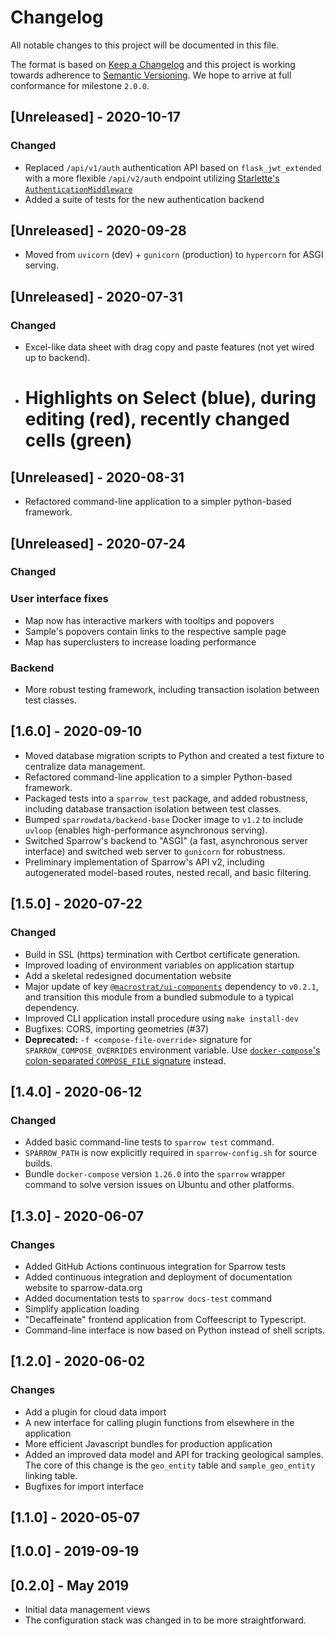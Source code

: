# Changelog

All notable changes to this project will be documented in this file.

The format is based on
[Keep a Changelog](http://keepachangelog.com/en/1.0.0/)
and this project is working towards adherence to
[Semantic Versioning](http://semver.org/spec/v2.0.0.html).
We hope to arrive at full conformance for milestone `2.0.0`.

## [Unreleased] - 2020-10-17

### Changed

- Replaced `/api/v1/auth` authentication API based on `flask_jwt_extended` with a more
  flexible `/api/v2/auth` endpoint utilizing [Starlette's `AuthenticationMiddleware`](https://www.starlette.io/authentication/)
- Added a suite of tests for the new authentication backend

## [Unreleased] - 2020-09-28

- Moved from `uvicorn` (dev) + `gunicorn` (production) to `hypercorn` for ASGI serving.

## [Unreleased] - 2020-07-31

### Changed

- Excel-like data sheet with drag copy and paste features (not yet wired up to backend).
- # Highlights on Select (blue), during editing (red), recently changed cells (green)

## [Unreleased] - 2020-08-31

- Refactored command-line application to a simpler python-based framework.

## [Unreleased] - 2020-07-24

### Changed

### User interface fixes

- Map now has interactive markers with tooltips and popovers
- Sample's popovers contain links to the respective sample page
- Map has superclusters to increase loading performance

### Backend

- More robust testing framework, including transaction isolation between
  test classes.

## [1.6.0] - 2020-09-10

- Moved database migration scripts to Python and created a test fixture to
  centralize data management.
- Refactored command-line application to a simpler Python-based framework.
- Packaged tests into a `sparrow_test` package, and added robustness,
  including database transaction isolation between test classes.
- Bumped `sparrowdata/backend-base` Docker image to `v1.2` to include `uvloop`
  (enables high-performance asynchronous serving).
- Switched Sparrow's backend to "ASGI" (a fast, asynchronous server interface)
  and switched web server to `gunicorn` for robustness.
- Preliminary implementation of Sparrow's API v2, including autogenerated
  model-based routes, nested recall, and basic filtering.

## [1.5.0] - 2020-07-22

### Changed

- Build in SSL (https) termination with Certbot certificate generation.
- Improved loading of environment variables on application startup
- Add a skeletal redesigned documentation website
- Major update of key [`@macrostrat/ui-components`][1]
  dependency to `v0.2.1`, and transition this module from a bundled submodule
  to a typical dependency.
- Improved CLI application install procedure using `make install-dev`
- Bugfixes: CORS, importing geometries (#37)
- **Deprecated:** `-f <compose-file-override>` signature for `SPARROW_COMPOSE_OVERRIDES`
  environment variable. Use [`docker-compose`'s colon-separated `COMPOSE_FILE` signature][2] instead.

[1]: https://github.com/UW-Macrostrat/ui-components
[2]: https://docs.docker.com/compose/reference/envvars/#compose_file

## [1.4.0] - 2020-06-12

### Changed

- Added basic command-line tests to `sparrow test` command.
- `SPARROW_PATH` is now explicitly required in `sparrow-config.sh` for source builds.
- Bundle `docker-compose` version `1.26.0` into the `sparrow` wrapper command
  to solve version issues on Ubuntu and other platforms.

## [1.3.0] - 2020-06-07

### Changes

- Added GitHub Actions continuous integration for Sparrow tests
- Added continuous integration and deployment of documentation website to sparrow-data.org
- Added documentation tests to `sparrow docs-test` command
- Simplify application loading
- "Decaffeinate" frontend application from Coffeescript to Typescript.
- Command-line interface is now based on Python instead of shell scripts.

## [1.2.0] - 2020-06-02

### Changes

- Add a plugin for cloud data import
- A new interface for calling plugin functions from elsewhere in the application
- More efficient Javascript bundles for production application
- Added an improved data model and API for tracking geological samples. The core
  of this change is the `geo_entity` table and `sample_geo_entity` linking table.
- Bugfixes for import interface

## [1.1.0] - 2020-05-07

## [1.0.0] - 2019-09-19

## [0.2.0] - May 2019

- Initial data management views
- The configuration stack was changed in to be more straightforward.
